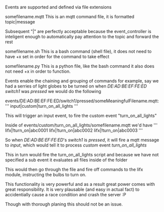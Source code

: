 Events are supported and defined via file extensions

somefilename.mqtt
This is an mqtt command file, it is formatted topic|message

Subsequent "|" are perfectly acceptable because the event_controller is inteligent enough to automatically pay attention to the topic and forward the rest

somefilename.sh
This is a bash command (shell file), it does not need to have +x set in order for the command to take effect

somefilename.py
This is a python file, like the bash command it also does not need +x in order to function.

Events enable the chaining and grouping of commands for example, say we had a serries of light globes to be turned on when *DE:AD:BE:EF:FE:ED* *switch1* was *pressed* we would do the following

events/DE:AD:BE:EF:FE:ED/switch1/pressed/someMeaningfulFilename.mqtt:
'''
input|custom|turn_on_all_lights
'''

This will trigger an input event, to fire the custom event "turn_on_all_lights"

Inside of events/custom/turn_on_all_lights/somefilename.mqtt we'd have
'''
lifx|!turn_on|abc0001
lifx|!turn_on|abc0002
lifx|!turn_on|abc0003
'''

So when *DE:AD:BE:EF:FE:ED*'s *switch1* is *pressed*, it will fire a mqtt message to *input*, which would tell it to process *custom* event *turn_on_all_lights*

This in turn would fire the turn_on_all_lights script and because we have not specified a sub event it evaluates all files inside of the folder

This would then go through the file and fire off commands to the lifx module, instructing the bulbs to turn on.


This functionality is very powerful and as a result great power comes with great responsibility. It is very plausable (and easy in actual fact) to accidentially cause a race condition and crash the server :P

Though with thorough planing this should not be an issue.
